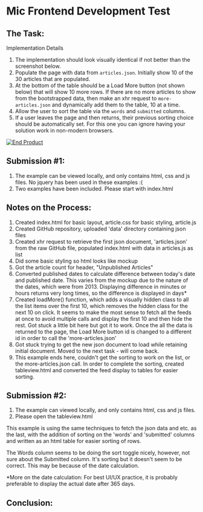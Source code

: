 # Mic Frontend Development Test

## The Task:
Implementation Details

1. The implementation should look visually identical if not better than the screenshot below.
2. Populate the page with data from `articles.json`.  Initially show 10 of the 30 articles that are populated.
3. At the bottom of the table should be a Load More button (not shown below) that will show 10 more rows.  If there are no more articles to show from the bootstrapped data, then make an xhr request to `more-articles.json` and dynamically add them to the table, 10 at a time.
4. Allow the user to sort the table via the `words` and `submitted` columns.
5. If a user leaves the page and then returns, their previous sorting choice should be automatically set.  For this one you can ignore having your solution work in non-modern browsers.

[![End Product](https://bitbucket.org/policymic/dev-test/raw/master/screenshot.png)](https://bitbucket.org/policymic/dev-test/raw/master/screenshot.png)


## Submission #1:
1. The example can be viewed locally, and only contains html, css and js files. No jquery has been used in these examples :(
2. Two examples have been included. Please start with index.html

## Notes on the Process:
1. Created index.html for basic layout, article.css for basic styling, article.js
2. Created GitHub repository, uploaded 'data' directory containing json files
3. Created xhr request to retrieve the first json document, 'articles.json' from the raw GitHub file, populated index.html with data in articles.js as list
4. Did some basic styling so html looks like mockup
5. Got the article count for header, "Unpublished Articles"
6. Converted published dates to calculate difference between today's date and published date. This varies from the mockup due to the nature of the dates, which were from 2013. Displaying difference in minutes or hours returns very long times, so the difference is displayed in days*
7. Created loadMore() function, which adds a visually hidden class to all the list items over the first 10, which removes the hidden class for the next 10 on click. It seems to make the most sense to fetch all the feeds at once to avoid multiple calls and display the first 10 and then hide the rest. Got stuck a little bit here but got it to work. Once the all the data is returned to the page, the Load More button id is changed to a different id in order to call the 'more-articles.json'
8. Got stuck trying to get the new json document to load while retaining initial document. Moved to the next task - will come back.
9. This example ends here, couldn't get the sorting to work on the list, or the more-articles.json call. In order to complete the sorting, created tableview.html and converted the feed display to tables for easier sorting.

## Submission #2:
1. The example can viewed locally, and only contains html, css and js files. 
2. Please open the tableview.html

This example is using the same techniques to fetch the json data and etc. as the last, with the addition of sorting on the 'words' and 'submitted' columns and written as an html table for easier sorting of rows.

The Words column seems to be doing the sort toggle nicely, however, not sure about the Submitted column. It's sorting but it doesn't seem to be correct. This may be because of the date calculation.

*More on the date calculation: For best UI/UX practice, it is probably preferable to display the actual date after 365 days.


## Conclusion:




